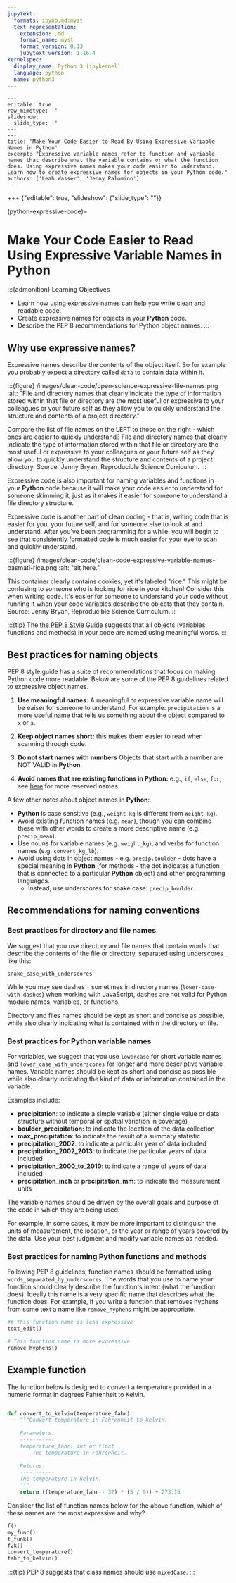 ```yaml
---
jupytext:
  formats: ipynb,md:myst
  text_representation:
    extension: .md
    format_name: myst
    format_version: 0.13
    jupytext_version: 1.16.4
kernelspec:
  display_name: Python 3 (ipykernel)
  language: python
  name: python3
---
```


```{raw-cell}
---
editable: true
raw_mimetype: ''
slideshow:
  slide_type: ''
---
---
title: 'Make Your Code Easier to Read By Using Expressive Variable Names in Python'
excerpt: "Expressive variable names refer to function and variable names that describe what the variable contains or what the function does. Using expressive names makes your code easier to understand. Learn how to create expressive names for objects in your Python code."
authors: ['Leah Wasser', 'Jenny Palomino']
---
```

+++ {"editable": true, "slideshow": {"slide_type": ""}}

(python-expressive-code)=
# Make Your Code Easier to Read Using Expressive Variable Names in Python

:::{admonition} Learning Objectives

* Learn how using expressive names can help you write clean and readable code.
* Create expressive names for objects in your **Python** code.
* Describe the PEP 8 recommendations for Python object names.
:::

## Why use expressive names?

Expressive names describe the contents of the object itself. So for example you probably expect a directory called `data` to contain data within it.

:::{figure} /images/clean-code/open-science-expressive-file-names.png
:alt: "File and directory names that clearly indicate the type of information stored within that file or directory are the most useful or expressive to your colleagues or your future self as they allow you to quickly understand the structure and contents of a project directory."

Compare the list of file names on the LEFT to those on the right - which ones are easier to quickly understand? File and directory names that clearly indicate the type of information stored within that file or directory are the most useful or expressive to your colleagues or your future self as they allow you to quickly understand the structure and contents of a project directory. Source: Jenny Bryan, Reproducible Science Curriculum.
:::

Expressive code is also important for naming variables and functions in your **Python** code because it will make your code easier to understand for someone skimming it, just as it makes it easier for someone to understand a file directory structure.

Expressive code is another part of clean coding - that is, writing code that is easier for you, your future self, and for someone else to look at and understand. After you've been programming for a while, you will begin to see that consistently formatted code is much easier for your eye to scan and quickly understand.

:::{figure} /images/clean-code/clean-code-expressive-variable-names-basmati-rice.png
:alt: "alt here."

This container clearly contains cookies, yet it's labeled "rice." This might be confusing to someone who is looking for rice in your kitchen! Consider this when writing code. It's easier for someone to understand your code without running it when your code variables describe the objects that they contain. Source: Jenny Bryan, Reproducible Science Curriculum.
::


:::{tip}
The <a href="https://www.python.org/dev/peps/pep-0008/" target="_blank">the PEP 8 Style Guide</a> suggests that all objects (variables, functions and methods) in your code are named using meaningful words.
:::

## Best practices for naming objects

PEP 8 style guide has a suite of recommendations that focus on making Python code more readable. Below are some of the PEP 8 guidelines related to expressive object names.  

1. **Use meaningful names:** A meaningful or expressive variable name will be eaiser for someone to understand. For example: `precipitation` is a more useful name that tells us something about the object compared to `x` or `a`.

2. **Keep object names short:** this makes them easier to read when scanning through code.

3. **Do not start names with numbers** Objects that start with a number are NOT VALID in **Python**.

4. **Avoid names that are existing functions in Python:** e.g., `if`, `else`, `for`, see <a href="https://www.programiz.com/python-programming/keywords-identifier" target="_blank">here</a> for more reserved names.

A few other notes about object names in **Python**:

* **Python** is case sensitive (e.g., `weight_kg` is different from `Weight_kg`).
* Avoid existing function names (e.g. `mean`), though you can combine these with other words to create a more descriptive name (e.g. `precip_mean`).
* Use nouns for variable names (e.g. `weight_kg`), and verbs for function names (e.g. `convert_kg_lb`).
* Avoid using dots in object names - e.g. `precip.boulder` - dots have a special meaning in **Python** (for methods - the dot indicates a function that is connected to a particular **Python** object) and other programming languages.
  * Instead, use underscores for snake case: `precip_boulder`.

## Recommendations for naming conventions

### Best practices for directory and file names

We suggest that you use directory and file names that contain words that describe the contents of the file or directory, separated using underscores `_` like this:

`snake_case_with_underscores`

While you may see dashes `-` sometimes in directory names (`lower-case-with-dashes`) when working with JavaScript, dashes are not valid for Python module names, variables, or functions.


Directory and files names should be kept as short and concise as possible, while also clearly indicating what is contained within the directory or file.

### Best practices for Python variable names

For variables, we suggest that you use `lowercase` for short variable names and `lower_case_with_underscores` for longer and more descriptive variable names. Variable names should be kept as short and concise as possible while also clearly indicating the kind of data or information contained in the variable.

Examples include:

* **precipitation**: to indicate a simple variable (either single value or data structure without temporal or spatial variation in coverage)
* **boulder_precipitation**: to indicate the location of the data collection
* **max_precipitation**: to indicate the result of a summary statistic
* **precipitation_2002**: to indicate a particular year of data included
* **precipitation_2002_2013**: to indicate the particular years of data included
* **precipitation_2000_to_2010**: to indicate a range of years of data included
* **precipitation_inch** or **precipitation_mm**: to indicate the measurement units

The variable names should be driven by the overall goals and purpose of the code in which they are being used.

For example, in some cases, it may be more important to distinguish the units of measurement, the location, or the year or range of years covered by the data. Use your best judgment and modify variable names as needed.  

### Best practices for naming Python functions and methods

Following PEP 8 guidelines, function names should be formatted using  
`words_separated_by_underscores`. The words that you use to name your function should clearly describe the function's intent (what the function does). Ideally this name is a very specific name that describes what the function does. For example, if you write a function that removes hyphens from some text a name like `remove_hyphens` might be appropriate.  

```python
## This function name is less expressive 
text_edit()

# This function name is more expressive
remove_hyphens()
```

## Example function

The function below is designed to convert a temperature provided
in a numeric format in degrees Fahrenheit to Kelvin.

```python

def convert_to_kelvin(temperature_fahr):
    """Convert temperature in Fahrenheit to kelvin.
    
    Parameters:
    -----------
    temperature_fahr: int or float
        The temperature in Fahrenheit.
    
    Returns:
    -----------
    The temperature in kelvin.
    """
    return ((temperature_fahr - 32) * (5 / 9)) + 273.15

```

Consider the list of function names below for the above function, which of these names are the most expressive and why?

```python
f()
my_func()
t_funk()
f2k()
convert_temperature()
fahr_to_kelvin()
```

:::{tip}
PEP 8 suggests that class names should use `mixedCase`.
:::
